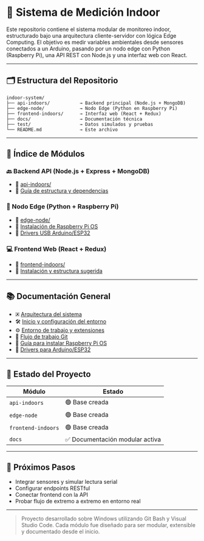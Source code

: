# 🌱 Sistema de Medición Indoor

Este repositorio contiene el sistema modular de monitoreo indoor, estructurado bajo una arquitectura cliente-servidor con lógica Edge Computing. El objetivo es medir variables ambientales desde sensores conectados a un Arduino, pasando por un nodo edge con Python (Raspberry Pi), una API REST con Node.js y una interfaz web con React.

---

## 🗂️ Estructura del Repositorio

```
indoor-system/
├── api-indoors/           → Backend principal (Node.js + MongoDB)
├── edge-node/             → Nodo Edge (Python en Raspberry Pi)
├── frontend-indoors/      → Interfaz web (React + Redux)
├── docs/                  → Documentación técnica
├── test/                  → Datos simulados y pruebas
└── README.md              → Este archivo
```

---

## 🔗 Índice de Módulos

### 🔙 Backend API (Node.js + Express + MongoDB)
- 📁 [api-indoors/](./api-indoors)
- 📄 [Guía de estructura y dependencias](docs/init/README.md#4-backend-api-nodejs--express--mongodb)

### 🧠 Nodo Edge (Python + Raspberry Pi)
- 📁 [edge-node/](./edge-node)
- 📄 [Instalación de Raspberry Pi OS](docs/Install-RaspberryPi-OS.md)
- 📄 [Drivers USB Arduino/ESP32](docs/Drivers.md)

### 💻 Frontend Web (React + Redux)
- 📁 [frontend-indoors/](./frontend-indoors)
- 📄 [Instalación y estructura sugerida](docs/init/README.md#6-frontend-react--redux)

---

## 📚 Documentación General

- 🗷️ [Arquitectura del sistema](docs/system-architecture.md)
- 🛠️ [Inicio y configuración del entorno](docs/init/README.md)
- ⚙️ [Entorno de trabajo y extensiones](README.md)
- 🔀 [Flujo de trabajo Git](docs/git-workflow.md)
- 🍓 [Guía para instalar Raspberry Pi OS](docs/Install-RaspberryPi-OS.md)
- 🧹 [Drivers para Arduino/ESP32](docs/Drivers.md)

---

## 🚧 Estado del Proyecto

| Módulo            | Estado       |
|-------------------|--------------|
| `api-indoors`     | 🟢 Base creada |
| `edge-node`       | 🟢 Base creada |
| `frontend-indoors`| 🟢 Base creada |
| `docs`            | ✅ Documentación modular activa |

---

## 🧪 Próximos Pasos

- Integrar sensores y simular lectura serial
- Configurar endpoints RESTful
- Conectar frontend con la API
- Probar flujo de extremo a extremo en entorno real

---

> Proyecto desarrollado sobre Windows utilizando Git Bash y Visual Studio Code. Cada módulo fue diseñado para ser modular, extensible y documentado desde el inicio.

